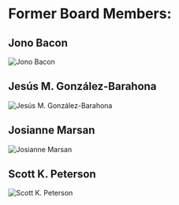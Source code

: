 

# Former Board Members:



## Jono Bacon

![Jono Bacon](https://chaoss.github.io/website/About/images/jono.jpg)


## Jesús M. González-Barahona

![Jesús M. González-Barahona](https://chaoss.github.io/website/About/images/jesus.jpg)


## Josianne Marsan

![Josianne Marsan](https://chaoss.github.io/website/About/images/josianne.jpg)


## Scott K. Peterson

![Scott K. Peterson]()

